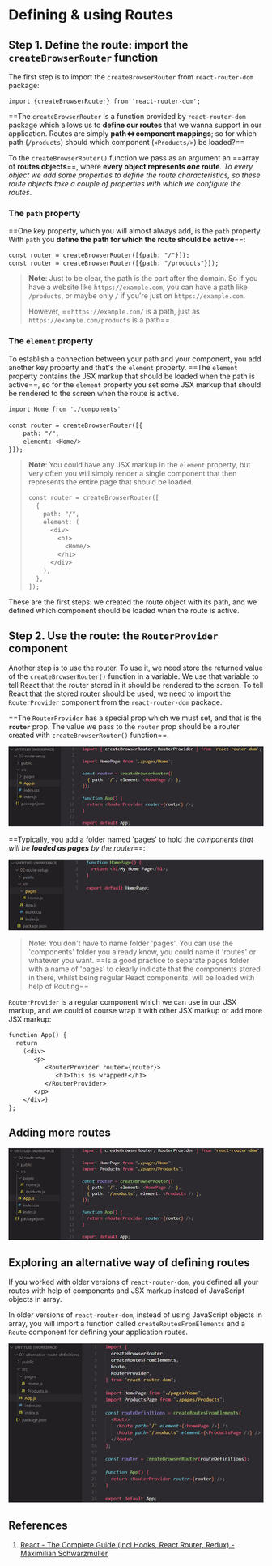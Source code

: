 # Defining & using Routes

## Step 1. Define the route: import the `createBrowserRouter` function

The first step is to import the `createBrowserRouter` from `react-router-dom` package:

```react
import {createBrowserRouter} from 'react-router-dom';
```

==The `createBrowserRouter` is a function provided by `react-router-dom` package which allows us to **define our routes** that we wanna support in our application. Routes are simply **path<=>component mappings**; so for which path (`/products`) should which component (`<Products/>`) be loaded?==

To the `createBrowserRouter()` function we pass as an argument an ==array of **routes objects**==, where **every object represents _one_ route**. _To every object we add some properties to define the route characteristics, so these route objects take a couple of properties with which we configure the routes_.

### The `path` property

==One key property, which you will almost always add, is the `path` property. With `path` you **define the path for which the route should be active**==:

```react
const router = createBrowserRouter([{path: "/"}]);
const router = createBrowserRouter([{path: "/products"}]);
```

> **Note**: Just to be clear, the path is the part after the domain. So if you have a website like `https://example.com`, you can have a path like `/products`, or maybe only `/` if you're just on `https://example.com`.
>
> However, ==`https://example.com/` is a path, just as `https://example.com/products` is a path==.

### The `element` property

To establish a connection between your path and your component, you add another key property and that's the `element` property. ==The `element` property contains the JSX markup that should be loaded when the path is active==, so for the `element` property you set some JSX markup that should be rendered to the screen when the route is active.

```react
import Home from './components'

const router = createBrowserRouter([{
    path: "/",
    element: <Home/>
}]);
```

> **Note**: You could have any JSX markup in the `element` property, but very often you will simply render a single component that then represents the entire page that should be loaded.
>
> ```react
> const router = createBrowserRouter([
>   {
>     path: "/",
>     element: (
>       <div>
>         <h1>
>           <Home/>
>         </h1>
>       </div>
>     ),
>   },
> ]);
> ```

These are the first steps: we created the route object with its path, and we defined which component should be loaded when the route is active.

## Step 2. Use the route: the `RouterProvider` component

Another step is to use the router. To use it, we need store the returned value of the `createBrowserRouter()` function in a variable. We use that variable to tell React that the router stored in it should be rendered to the screen. To tell React that the stored router should be used, we need to import the `RouterProvider` component from the `react-router-dom` package.

==The `RouterProvider` has a special prop which we must set, and that is the **`router`** prop. The value we pass to the `router` prop should be a router created with `createBrowserRouter()` function==.

![Defining_&_using_routes](../../img/Defining_&_using_routes.jpg)

==Typically, you add a folder named 'pages' to hold the _components that will be **loaded as pages** by the router_==:

![Defining_&_using_routes1](../../img/Defining_&_using_routes1.jpg)

> Note: You don't have to name folder 'pages'. You can use the 'components' folder you already know, you could name it 'routes' or whatever you want. ==Is a good practice to separate pages folder with a name of 'pages' to clearly indicate that the components stored in there, whilst being regular React components, will be loaded with help of Routing==

`RouterProvider` is a regular component which we can use in our JSX markup, and we could of course wrap it with other JSX markup or add more JSX markup:

```react
function App() {
  return
    (<div>
       <p>
          <RouterProvider router={router}>
             <h1>This is wrapped!</h1>
          </RouterProvider>
       </p>
    </div>)
};
```

## Adding more routes

![Defining_&_using_routes2](../../img/Defining_&_using_routes2.jpg)

## Exploring an alternative way of defining routes

If you worked with older versions of `react-router-dom`, you defined all your routes with help of components and JSX markup instead of JavaScript objects in array.

In older versions of `react-router-dom`, instead of using JavaScript objects in array, you will import a function called `createRoutesFromElements` and a `Route` component for defining your application routes.

![Defining_&_using_routes3](../../img/Defining_&_using_routes3.jpg)

## References

1. [React - The Complete Guide (incl Hooks, React Router, Redux) - Maximilian Schwarzmüller](https://www.udemy.com/course/react-the-complete-guide-incl-redux/)
